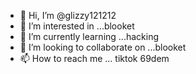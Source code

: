 - 👋 Hi, I’m @glizzy121212
- 👀 I’m interested in ...blooket
- 🌱 I’m currently learning ...hacking
- 💞️ I’m looking to collaborate on ...blooket
- 📫 How to reach me ... tiktok   69dem

<!---
glizzy121212/glizzy121212 is a ✨ special ✨ repository because its `README.md` (this file) appears on your GitHub profile.
You can click the Preview link to take a look at your changes.
--->
